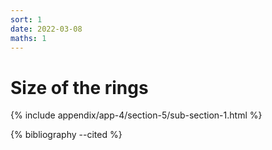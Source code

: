 ```yaml
---
sort: 1
date: 2022-03-08
maths: 1
---
```


# Size of the rings

{% include appendix/app-4/section-5/sub-section-1.html %}

{% bibliography --cited %}

